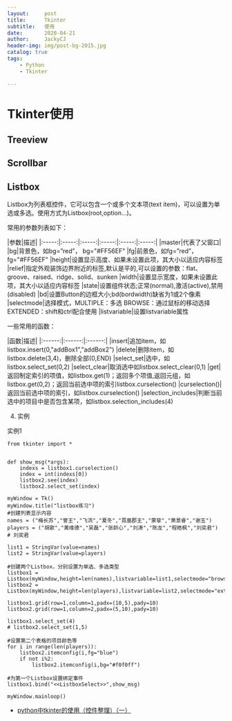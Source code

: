 ```yaml
---
layout:     post
title:      Tkinter
subtitle:   使用
date:       2020-04-21
author:     JackyCJ
header-img: img/post-bg-2015.jpg
catalog: true
tags:
    - Python
    - Tkinter

---
```



# Tkinter使用

## Treeview


## Scrollbar

## Listbox

Listbox为列表框控件，它可以包含一个或多个文本项(text item)，可以设置为单选或多选。使用方式为Listbox(root,option...)。

常用的参数列表如下：

|参数|描述|
|:-----:|:-----:|:-----:|:-----:|:-----:|:-----:|
|master|代表了父窗口|
|bg|背景色，如bg=”red”， bg="#FF56EF"
|fg|前景色，如fg=”red”， fg="#FF56EF"
|height|设置显示高度、如果未设置此项，其大小以适应内容标签
|relief|指定外观装饰边界附近的标签,默认是平的,可以设置的参数：flat、groove、raised、ridge、solid、sunken
|width|设置显示宽度，如果未设置此项，其大小以适应内容标签
|state|设置组件状态;正常(normal),激活(active),禁用(disabled)
|bd|设置Button的边框大小;bd(bordwidth)缺省为1或2个像素
|selectmode|选择模式，MULTIPLE：多选 BROWSE：通过鼠标的移动选择 EXTENDED：shift和ctrl配合使用
|listvariable|设置listvariable属性

一些常用的函数：

|函数|描述|
|:------:|:------:|:------:|
|insert|追加item，如listbox.insert(0,"addBox1","addBox2")
|delete|删除item，如listbox.delete(3,4)，删除全部(0,END)
|select_set|选中，如listbox.select_set(0,2)
|select_clear|取消选中如listbox.select_clear(0,1)
|get|返回制定索引的项值，如listbox.get(1)；返回多个项值,返回元组，如listbox.get(0,2)；返回当前选中项的索引listbox.curselection()
|curselection()|返回当前选中项的索引，如listbox.curselection()
|selection_includes|判断当前选中的项目中是否包含某项，如listbox.selection_includes(4)

 
4. 实例

实例1

    from tkinter import *
     
     
    def show_msg(*args):
        indexs = listbox1.curselection()
        index = int(indexs[0])
        listbox2.see(index)
        listbox2.select_set(index)
     
    myWindow = Tk()
    myWindow.title("listbox练习")
    #创建列表显示内容
    names = ("梅长苏","誉王","飞流","夏冬","霓凰郡主","蒙挚","萧景睿","谢玉")
    players = ("胡歌","黄维德","吴磊","张龄心","刘涛","陈龙","程皓枫","刘奕君")  # 刘奕君
     
    list1 = StringVar(value=names)
    list2 = StringVar(value=players)
     
    #创建两个Listbox，分别设置为单选、多选类型
    listbox1 = Listbox(myWindow,height=len(names),listvariable=list1,selectmode="browse")
    listbox2 = Listbox(myWindow,height=len(players),listvariable=list2,selectmode="extended")
     
    listbox1.grid(row=1,column=1,padx=(10,5),pady=10)
    listbox2.grid(row=1,column=2,padx=(5,10),pady=10)
     
    listbox1.select_set(4)
    # listbox2.select_set(1,5)
     
    #设置第二个表格的项目颜色等
    for i in range(len(players)):
        listbox2.itemconfig(i,fg="blue")
        if not i%2:
            listbox2.itemconfig(i,bg="#f0f0ff")
     
    #为第一个Listbox设置绑定事件
    listbox1.bind("<<ListboxSelect>>",show_msg)
     
    myWindow.mainloop()




- [python中tkinter的使用（控件整理）（一）](https://blog.csdn.net/memory_qianxiao/article/details/81080654)
